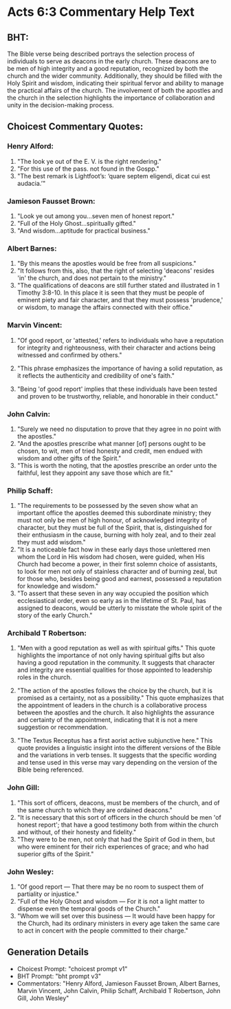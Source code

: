 # Acts 6:3 Commentary Help Text

## BHT:
The Bible verse being described portrays the selection process of individuals to serve as deacons in the early church. These deacons are to be men of high integrity and a good reputation, recognized by both the church and the wider community. Additionally, they should be filled with the Holy Spirit and wisdom, indicating their spiritual fervor and ability to manage the practical affairs of the church. The involvement of both the apostles and the church in the selection highlights the importance of collaboration and unity in the decision-making process.

## Choicest Commentary Quotes:
### Henry Alford:
1. "The look ye out of the E. V. is the right rendering." 
2. "For this use of the pass. not found in the Gospp."
3. "The best remark is Lightfoot’s: ‘quare septem eligendi, dicat cui est audacia.’"

### Jamieson Fausset Brown:
1. "Look ye out among you...seven men of honest report." 
2. "Full of the Holy Ghost...spiritually gifted." 
3. "And wisdom...aptitude for practical business."

### Albert Barnes:
1. "By this means the apostles would be free from all suspicions."
2. "It follows from this, also, that the right of selecting 'deacons' resides 'in' the church, and does not pertain to the ministry."
3. "The qualifications of deacons are still further stated and illustrated in 1 Timothy 3:8-10. In this place it is seen that they must be people of eminent piety and fair character, and that they must possess 'prudence,' or wisdom, to manage the affairs connected with their office."

### Marvin Vincent:
1. "Of good report, or 'attested,' refers to individuals who have a reputation for integrity and righteousness, with their character and actions being witnessed and confirmed by others."

2. "This phrase emphasizes the importance of having a solid reputation, as it reflects the authenticity and credibility of one's faith."

3. "Being 'of good report' implies that these individuals have been tested and proven to be trustworthy, reliable, and honorable in their conduct."

### John Calvin:
1. "Surely we need no disputation to prove that they agree in no point with the apostles."
2. "And the apostles prescribe what manner [of] persons ought to be chosen, to wit, men of tried honesty and credit, men endued with wisdom and other gifts of the Spirit."
3. "This is worth the noting, that the apostles prescribe an order unto the faithful, lest they appoint any save those which are fit."

### Philip Schaff:
1. "The requirements to be possessed by the seven show what an important office the apostles deemed this subordinate ministry; they must not only be men of high honour, of acknowledged integrity of character, but they must be full of the Spirit, that is, distinguished for their enthusiasm in the cause, burning with holy zeal, and to their zeal they must add wisdom."
2. "It is a noticeable fact how in these early days those unlettered men whom the Lord in His wisdom had chosen, were guided, when His Church had become a power, in their first solemn choice of assistants, to look for men not only of stainless character and of burning zeal, but for those who, besides being good and earnest, possessed a reputation for knowledge and wisdom."
3. "To assert that these seven in any way occupied the position which ecclesiastical order, even so early as in the lifetime of St. Paul, has assigned to deacons, would be utterly to misstate the whole spirit of the story of the early Church."

### Archibald T Robertson:
1. "Men with a good reputation as well as with spiritual gifts." This quote highlights the importance of not only having spiritual gifts but also having a good reputation in the community. It suggests that character and integrity are essential qualities for those appointed to leadership roles in the church.

2. "The action of the apostles follows the choice by the church, but it is promised as a certainty, not as a possibility." This quote emphasizes that the appointment of leaders in the church is a collaborative process between the apostles and the church. It also highlights the assurance and certainty of the appointment, indicating that it is not a mere suggestion or recommendation.

3. "The Textus Receptus has a first aorist active subjunctive here." This quote provides a linguistic insight into the different versions of the Bible and the variations in verb tenses. It suggests that the specific wording and tense used in this verse may vary depending on the version of the Bible being referenced.

### John Gill:
1. "This sort of officers, deacons, must be members of the church, and of the same church to which they are ordained deacons."
2. "It is necessary that this sort of officers in the church should be men 'of honest report'; that have a good testimony both from within the church and without, of their honesty and fidelity."
3. "They were to be men, not only that had the Spirit of God in them, but who were eminent for their rich experiences of grace; and who had superior gifts of the Spirit."

### John Wesley:
1. "Of good report — That there may be no room to suspect them of partiality or injustice."
2. "Full of the Holy Ghost and wisdom — For it is not a light matter to dispense even the temporal goods of the Church."
3. "Whom we will set over this business — It would have been happy for the Church, had its ordinary ministers in every age taken the same care to act in concert with the people committed to their charge."


## Generation Details
- Choicest Prompt: "choicest prompt v1"
- BHT Prompt: "bht prompt v3"
- Commentators: "Henry Alford, Jamieson Fausset Brown, Albert Barnes, Marvin Vincent, John Calvin, Philip Schaff, Archibald T Robertson, John Gill, John Wesley"
